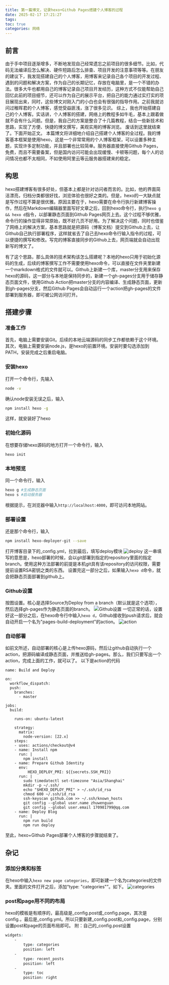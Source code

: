 ```yaml
---
title: 第一篇博文，记录hexo+Github Pages搭建个人博客的过程
date: 2025-02-17 17:21:27
tags:
toc: true
categories: 网络
---
```


## 前言
由于手中项目逐渐增多，不断地发现自己经常遗忘之前项目的很多细节。比如，代码无法编译后怎么解决、硬件短路后怎么排查、项目开发的注意事项等等。在朋友的建议下，我发现搭建自己的个人博客，用博客来记录自己各个项目的开发过程、遇到的问题和解决方案，作为自己的长期记忆，存放在电脑里，是一个不错的办法。很多大牛也都用自己的博客记录自己项目开发经历，这种方式不仅能帮助自己回忆此前的项目细节，还可以作为自己的展示平台，把自己的能力通过实打实的项目展现出来，同时，这些博文对刚入门的小白也会有很强的指导作用。之前我就访问过稚晖君的个人博客，感觉受益匪浅，涨了很多见识。
综上，我也开始搭建自己的个人博客。实话讲，个人博客的搭建，网络上的教程多如牛毛，基本上跟着做就不会有什么问题。但是，我自己的方案是整合了十几篇教程，结合一些新技术和思路，实现了方便、快捷的博文撰写，美观实用的博客浏览。
废话到这里就结束了。下面开始正文。
本篇博文将详细地介绍自己搭建个人博客的全过程。我的博客基本框架是使用hexo，这是一个非常常用的个人博客框架，可以设置多种主题，实现许多定制功能，并且部署也比较简单。服务器直接使用Github Pages，免费，而且不需要备案，但是国内访问可能会出现缓慢、卡顿等问题，每个人的访问情况也都不太相同，不如使用阿里云等云服务器搭建来的稳定。

## 构思
hexo搭建博客有很多好处，但基本上都是针对访问者而言的。比如，他的界面简洁漂亮，归档分类都很好找，浏览体验也很好之类的。但是，hexo的一大缺点就是写作过程不算是很优雅。原因主要在于，hexo需要在命令行执行新建博客操作，然后在Markdown编辑器里面写好文章之后，回到hexo命令行，执行`hexo g && hexo d`指令，以部署静态页面到Github Pages网页上去。这个过程不够优雅，命令行的操作显得非常原始，既不好几页不好用。为了解决这个问题，同时也借鉴了网络上的解决方案，基本思路就是把源码（博客文档）提交到Github上去，让Github自己执行部署程序，这样就省去了自己去hexo命令行输入指令的过程，可以便捷的撰写和修改。写完的博客直接同步的Github上去，网页端就会自动出现新写的博文了。

有了这个思路，那么具体的技术架构该怎么搭建呢？本地的hexo只用于初始化源码的生成，后续的博客撰写工作不需要使用hexo命令，可以直接在文件夹里新建一个markdown格式的文件就可以。Github上新建一个库，master分支用来保存hexo的源码，这一部分与本地是保持同步的，新建一个gh-pages分支用于储存静态页面文件，使用Github Action把master分支的内容编译、生成静态页面，更新到gh-pages分支，然后Github Pages会自动运行一个action把gh-pages的文件部署到服务器，即可被公网访问打开。

## 搭建步骤

### 准备工作
首先，电脑上需要安装Git。后续的本地云端源码的同步工作都依赖于这个环境。其次，电脑上需要安装node.js，是hexo的前置环境。安装时要勾选添加到PATH，安装完成之后重启电脑。
### 安装hexo
打开一个命令行，先输入
```bash
node -v
```
确认node安装无误之后，输入
```bash
npm install hexo -g
```
这样，就安装好了hexo
### 初始化源码
在想要存储hexo源码的地方打开一个命令行，输入
```bash
hexo init
```
### 本地预览
同一个命令行，输入
```bash
hexo g #生成静态页面
hexo s #启动服务器
```
根据提示，在浏览器中输入`http://localhost:4000`，即可访问本地网站。
### 部署设置
还是那个命令行，输入
```bash
npm install hexo-deployer-git --save
```
打开博客目录下的_config.yml，拉到最后，填写deploy模块
![deploy](第一篇博文/image.png)
这一串填写的意思是，hexo部署的时候，会以git部署到指定的repository里面的指定branch。使用这种方法部署的前提是本机git具有该repository的访问权限，需要提前设置RSA密钥之类的东西。
设置完这一部分之后，如果输入`hexo d`命令，就会把静态页面部署到github上。
### Github设置
按图设置。核心是选择Source为Deploy from a branch（默认就是这个选项），然后选择gh-pages作为静态页面的branch。
![Github设置](第一篇博文/image-1.png)
一切正常的话，设置好这一部分之后，在hexo命令行中输入`hexo d`，Github接收到push请求后，就会自动开启一个名为"pages-build-deployment"的action。
![action](第一篇博文/image-2.png)
### 自动部署
如前文所述，自动部署的核心是上传hexo源码，然后让github自动执行一个action，把源码编译成静态页面，并推送给gh-pages。那么，我们只要写出一个action，完成上面的工作，就可以了。
以下是action的代码
```
name: Build and Deploy

on:
  workflow_dispatch:
  push:
    branches:
      - master

jobs:
  build:

    runs-on: ubuntu-latest

    strategy:
      matrix:
        node-version: [22.x]
    steps:
    - uses: actions/checkout@v4
    - name: Install npm
      run: |
        npm install
    - name: Prepare Github Identity
      env:
          HEXO_DEPLOY_PRI: ${{secrets.SSH_PRI}}
      run: |
        sudo timedatectl set-timezone "Asia/Shanghai"
        mkdir -p ~/.ssh/
        echo "$HEXO_DEPLOY_PRI" > ~/.ssh/id_rsa
        chmod 600 ~/.ssh/id_rsa
        ssh-keyscan github.com >> ~/.ssh/known_hosts
        git config --global user.name zhuwenguan
        git config --global user.email 170981799@qq.com
    - name: Deploy Blog
      run: |
        npm run build
        npm run deploy
```
至此，hexo+Github Pages部署个人博客的步骤就结束了。

## 杂记

### 添加分类和标签
在hexo中输入`hexo new page categories`，即可新建一个名为categories的文件夹。里面的文件打开之后，添加“type: "categories"”。如下。
![categories](第一篇博文/image-3.png)
### post和page用不同的布局
hexo的模板是有顺序的，最高级是_config.post或_config.page，其次是config.<theme>，最后是_config.yml。所以只要新建_config.post和_config.page，分别设置post和page的页面布局即可。
附：自己的_config.post设置
```css
widgets:
    -
        type: categories
        position: left
    -
        type: recent_posts
        position: left
    -
        type: toc
        position: right
```